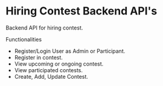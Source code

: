 # Hiring Contest Backend API's
Backend API for hiring contest.

Functionalities
- Register/Login User as Admin or Participant.
- Register in contest.
- View upcoming or ongoing contest.
- View participated contests.
- Create, Add, Update Contest.
